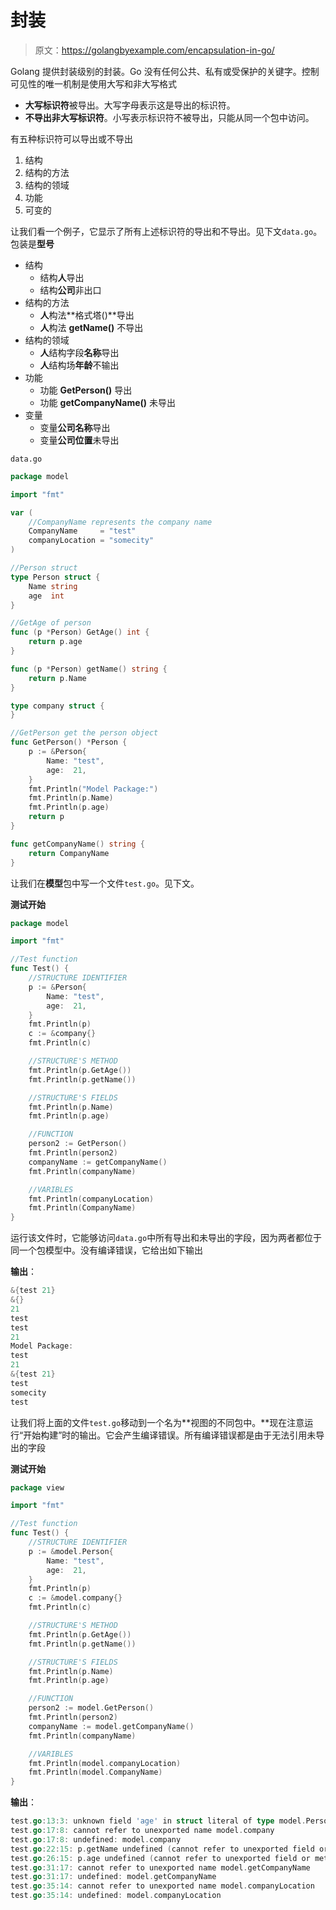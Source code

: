 # 封装

> 原文：<https://golangbyexample.com/encapsulation-in-go/>

Golang 提供封装级别的封装。Go 没有任何公共、私有或受保护的关键字。控制可见性的唯一机制是使用大写和非大写格式

*   **大写标识符**被导出。大写字母表示这是导出的标识符。
*   **不导出非大写标识符**。小写表示标识符不被导出，只能从同一个包中访问。

有五种标识符可以导出或不导出

1.  结构
2.  结构的方法
3.  结构的领域
4.  功能
5.  可变的

让我们看一个例子，它显示了所有上述标识符的导出和不导出。见下文`data.go`。包装是**型号**

*   结构
    *   结构**人**导出
    *   结构**公司**非出口
*   结构的方法
    *   **人**构法**格式塔()**导出
    *   **人**构法 **getName()** 不导出
*   结构的领域
    *   **人**结构字段**名称**导出
    *   **人**结构场**年龄**不输出
*   功能
    *   功能 **GetPerson()** 导出
    *   功能 **getCompanyName()** 未导出
*   变量
    *   变量**公司名称**导出
    *   变量**公司位置**未导出

`data.go`

```go
package model

import "fmt"

var (
    //CompanyName represents the company name
    CompanyName     = "test"
    companyLocation = "somecity"
)

//Person struct
type Person struct {
    Name string
    age  int
}

//GetAge of person
func (p *Person) GetAge() int {
    return p.age
}

func (p *Person) getName() string {
    return p.Name
}

type company struct {
}

//GetPerson get the person object
func GetPerson() *Person {
    p := &Person{
        Name: "test",
        age:  21,
    }
    fmt.Println("Model Package:")
    fmt.Println(p.Name)
    fmt.Println(p.age)
    return p
}

func getCompanyName() string {
    return CompanyName
}
```

让我们在**模型**包中写一个文件`test.go`。见下文。

**测试开始**

```go
package model

import "fmt"

//Test function
func Test() {
    //STRUCTURE IDENTIFIER
    p := &Person{
        Name: "test",
        age:  21,
    }
    fmt.Println(p)
    c := &company{}
    fmt.Println(c)

    //STRUCTURE'S METHOD
    fmt.Println(p.GetAge())
    fmt.Println(p.getName())

    //STRUCTURE'S FIELDS
    fmt.Println(p.Name)
    fmt.Println(p.age)

    //FUNCTION
    person2 := GetPerson()
    fmt.Println(person2)
    companyName := getCompanyName()
    fmt.Println(companyName)

    //VARIBLES
    fmt.Println(companyLocation)
    fmt.Println(CompanyName)
}
```

运行该文件时，它能够访问`data.go`中所有导出和未导出的字段，因为两者都位于同一个包模型中。没有编译错误，它给出如下输出

**输出**：

```go
&{test 21}
&{}
21
test
test
21
Model Package:
test
21
&{test 21}
test
somecity
test
```

让我们将上面的文件`test.go`移动到一个名为**视图的不同包中。**现在注意运行“开始构建”时的输出。它会产生编译错误。所有编译错误都是由于无法引用未导出的字段

**测试开始**

```go
package view

import "fmt"

//Test function
func Test() {
    //STRUCTURE IDENTIFIER
    p := &model.Person{
        Name: "test",
        age:  21,
    }
    fmt.Println(p)
    c := &model.company{}
    fmt.Println(c)

    //STRUCTURE'S METHOD
    fmt.Println(p.GetAge())
    fmt.Println(p.getName())

    //STRUCTURE'S FIELDS
    fmt.Println(p.Name)
    fmt.Println(p.age)

    //FUNCTION
    person2 := model.GetPerson()
    fmt.Println(person2)
    companyName := model.getCompanyName()
    fmt.Println(companyName)

    //VARIBLES
    fmt.Println(model.companyLocation)
    fmt.Println(model.CompanyName)
}
```

**输出**：

```go
test.go:13:3: unknown field 'age' in struct literal of type model.Person
test.go:17:8: cannot refer to unexported name model.company
test.go:17:8: undefined: model.company
test.go:22:15: p.getName undefined (cannot refer to unexported field or method model.(*Person).getName)
test.go:26:15: p.age undefined (cannot refer to unexported field or method age)
test.go:31:17: cannot refer to unexported name model.getCompanyName
test.go:31:17: undefined: model.getCompanyName
test.go:35:14: cannot refer to unexported name model.companyLocation
test.go:35:14: undefined: model.companyLocation
```